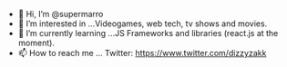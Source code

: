 - 👋 Hi, I’m @supermarro
- 👀 I’m interested in ...Videogames, web tech, tv shows and movies.
- 🌱 I’m currently learning ...JS Frameworks and libraries (react.js at the moment).
- 📫 How to reach me ... Twitter: https://www.twitter.com/dizzyzakk

<!---
supermarro/supermarro is a ✨ special ✨ repository because its `README.md` (this file) appears on your GitHub profile.
You can click the Preview link to take a look at your changes.
--->

